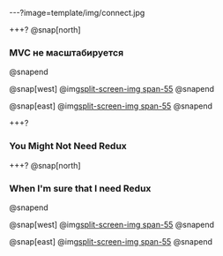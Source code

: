 ---?image=template/img/connect.jpg

+++?
@snap[north]
### MVC не масштабируется
@snapend

@snap[west]
@img[split-screen-img span-55](template/img/mvc.jpg)
@snapend

@snap[east]
@img[split-screen-img span-55](template/img/flux.jpg)
@snapend


+++?

### You Might Not Need Redux


+++?
@snap[north]
### When I'm sure that I need Redux
@snapend

@snap[west]
@img[split-screen-img span-55](template/img/twitter-user-data.jpg)
@snapend

@snap[east]
@img[split-screen-img span-55](template/img/twitter-hierarchy.jpg)
@snapend